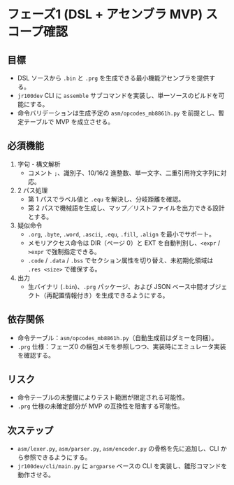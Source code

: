 # フェーズ1 (DSL + アセンブラ MVP) スコープ確認

## 目標
- DSL ソースから `.bin` と `.prg` を生成できる最小機能アセンブラを提供する。
- `jr100dev` CLI に `assemble` サブコマンドを実装し、単一ソースのビルドを可能にする。
- 命令バリデーションは生成予定の `asm/opcodes_mb8861h.py` を前提とし、暫定テーブルで MVP を成立させる。

## 必須機能
1. 字句・構文解析
   - コメント `;`、識別子、10/16/2 進整数、単一文字、二重引用符文字列に対応。
2. 2 パス処理
   - 第 1 パスでラベル値と `.equ` を解決し、分岐距離を確認。
   - 第 2 パスで機械語を生成し、マップ／リストファイルを出力できる設計とする。
3. 疑似命令
   - `.org`, `.byte`, `.word`, `.ascii`, `.equ`, `.fill`, `.align` を最小でサポート。
   - メモリアクセス命令は DIR（ページ 0）と EXT を自動判別し、`<expr` / `>expr` で強制指定できる。
   - `.code` / `.data` / `.bss` でセクション属性を切り替え、未初期化領域は `.res <size>` で確保する。
4. 出力
   - 生バイナリ (`.bin`)、`.prg` パッケージ、および JSON ベース中間オブジェクト（再配置情報付き）を生成できるようにする。

## 依存関係
- 命令テーブル：`asm/opcodes_mb8861h.py`（自動生成前はダミーを同梱）。
- `.prg` 仕様：フェーズ0 の梱包メモを参照しつつ、実装時にエミュレータ実装を確認する。

## リスク
- 命令テーブルの未整備によりテスト範囲が限定される可能性。
- `.prg` 仕様の未確定部分が MVP の互換性を阻害する可能性。

## 次ステップ
- `asm/lexer.py`, `asm/parser.py`, `asm/encoder.py` の骨格を先に追加し、CLI から参照できるようにする。
- `jr100dev/cli/main.py` に `argparse` ベースの CLI を実装し、雛形コマンドを動作させる。
